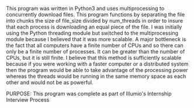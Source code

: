 This program was written in Python3 and uses multiprocessing to concurrently download files. 
This program functions by separating the file into chunks the size of file_size divided by num_threads in order to insure that each process is downloading an equal piece of the file. I was initially using the Python threading module but switched to the multiprocessing module because I believed that it was more scalable. A major bottleneck is the fact that all computers have a finite number of CPUs and so there can only be a finite number of processes. It can be greater than the number of CPUs, but it is still finite. I believe that this method is sufficiently scalable because if you were working with a faster computer or a distributed system then the program would be able to take advantage of the processing power whereas the threads would be running in the same memory space as each other and would not be as powerful.

PURPOSE:
This program was complete as part of Illumio's Internship Interview Process
